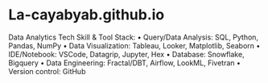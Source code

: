# La-cayabyab.github.io

Data Analytics Tech Skill & Tool Stack:
• Query/Data Analysis: SQL, Python, Pandas, NumPy
• Data Visualization: Tableau, Looker, Matplotlib, Seaborn
• IDE/Notebook: VSCode, Datagrip, Jupyter, Hex
• Database: Snowflake, Bigquery
• Data Engineering: Fractal/DBT, Airflow, LookML, Fivetran
• Version control: GitHub

